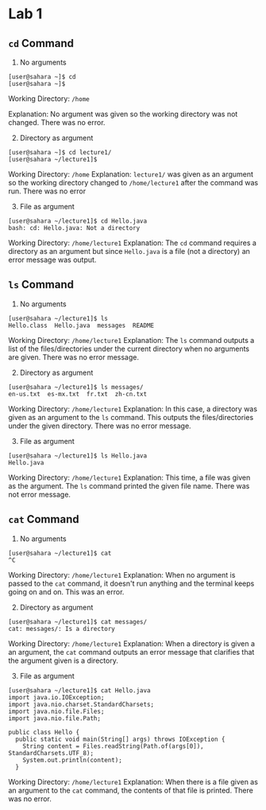 # Lab 1

## **`cd` Command**
1. No arguments
```
[user@sahara ~]$ cd
[user@sahara ~]$
```
Working Directory: `/home` 

Explanation: No argument was given so the working directory was not changed. There was no error.

2. Directory as argument
```
[user@sahara ~]$ cd lecture1/
[user@sahara ~/lecture1]$ 
```
Working Directory: `/home`
Explanation: `lecture1/` was given as an argument so the working directory changed to `/home/lecture1` after the command was run. There was no error

3. File as argument
```
[user@sahara ~/lecture1]$ cd Hello.java
bash: cd: Hello.java: Not a directory
```
Working Directory: `/home/lecture1`
Explanation: The `cd` command requires a directory as an argument but since `Hello.java` is a file (not a directory) an error message was output.

## **`ls` Command**
1. No arguments
```
[user@sahara ~/lecture1]$ ls
Hello.class  Hello.java  messages  README
```
Working Directory: `/home/lecture1`
Explanation: The `ls` command outputs a list of the files/directories under the current directory when no arguments are given. There was no error message.

2. Directory as argument
```
[user@sahara ~/lecture1]$ ls messages/
en-us.txt  es-mx.txt  fr.txt  zh-cn.txt
```
Working Directory: `/home/lecture1`
Explanation: In this case, a directory was given as an argument to the `ls` command. This outputs the files/directories under the given directory. There was no error message.

3. File as argument
```
[user@sahara ~/lecture1]$ ls Hello.java
Hello.java
```
Working Directory: `/home/lecture1`
Explanation: This time, a file was given as the argument. The `ls` command printed the given file name. There was not error message.

## **`cat` Command**
1. No arguments
```
[user@sahara ~/lecture1]$ cat
^C
```
Working Directory: `/home/lecture1`
Explanation: When no argument is passed to the `cat` command, it doesn't run anything and the terminal keeps going on and on. This was an error.

2. Directory as argument
```
[user@sahara ~/lecture1]$ cat messages/
cat: messages/: Is a directory
```
Working Directory: `/home/lecture1`
Explanation: When a directory is given a an argument, the `cat` command outputs an error message that clarifies that the argument given is a directory.

3. File as argument
```
[user@sahara ~/lecture1]$ cat Hello.java
import java.io.IOException;
import java.nio.charset.StandardCharsets;
import java.nio.file.Files;
import java.nio.file.Path;

public class Hello {
  public static void main(String[] args) throws IOException {
    String content = Files.readString(Path.of(args[0]), StandardCharsets.UTF_8);    
    System.out.println(content);
  }
```
Working Directory: `/home/lecture1`
Explanation: When there is a file given as an argument to the `cat` command, the contents of that file is printed. There was no error.
